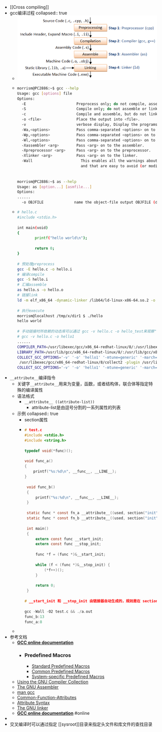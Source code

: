 - [[Cross compiling]]
- gcc编译过程
  collapsed:: true
	- ![image.png](./assets/image_1676522496491_0.png)
	- ```bash
	  morrism@PC2886:~$ gcc --help
	  Usage: gcc [options] file
	  Options:
	    -E                       Preprocess only; do not compile, assemble or link.
	    -S                       Compile only; do not assemble or link.
	    -c                       Compile and assemble, but do not link.
	    -o <file>                Place the output into <file>.
	    -v                       verbose display, Display the programs invoked by the compiler.
	    -Wa,<options>            Pass comma-separated <options> on to the assembler.
	    -Wp,<options>            Pass comma-separated <options> on to the preprocessor.
	    -Wl,<options>            Pass comma-separated <options> on to the linker.
	    -Xassembler <arg>        Pass <arg> on to the assembler.
	    -Xpreprocessor <arg>     Pass <arg> on to the preprocessor.
	    -Xlinker <arg>           Pass <arg> on to the linker.
	    -Wall					   This enables all the warnings about constructions that some users consider questionable, 
	    						   and that are easy to avoid (or modify to prevent the warning), even in conjunction with macros.
	    
	  
	  morrism@PC2886:~$ as --help
	  Usage: as [option...] [asmfile...]
	  Options:
	  ......
	    -o OBJFILE              name the object-file output OBJFILE (default a.out)
	  ```
	- ```bash
	  # hello.c
	  #include <stdio.h>
	  
	  int main(void)
	  {
	          printf("hello world\n");
	  
	          return 0;
	  }
	  
	  # 预处理preprocess
	  gcc -E hello.c -o hello.i
	  # 编译compile
	  gcc -S hello.i
	  # 汇编assemble
	  as hello.s -o hello.o
	  # 链接link
	  ld -m elf_x86_64 -dynamic-linker /lib64/ld-linux-x86-64.so.2 -o hello1 /usr/lib/gcc/x86_64-redhat-linux/8/../../../../lib64/crt1.o /usr/lib/gcc/x86_64-redhat-linux/8/../../../../lib64/crti.o /usr/lib/gcc/x86_64-redhat-linux/8/crtbegin.o -L/usr/lib/gcc/x86_64-redhat-linux/8 -L/usr/lib/gcc/x86_64-redhat-linux/8/../../../../lib64 -L/lib/../lib64 -L/usr/lib/../lib64 -L/usr/lib/gcc/x86_64-redhat-linux/8/../../.. -lgcc --as-needed -lgcc_s --no-as-needed -lc -lgcc --as-needed -lgcc_s --no-as-needed /usr/lib/gcc/x86_64-redhat-linux/8/crtend.o /usr/lib/gcc/x86_64-redhat-linux/8/../../../../lib64/crtn.o hello.o -o hello
	  
	  # 执行execute
	  morrism@localhost /tmp/x/dir1 $ ./hello
	  hello world
	  
	  # 手动链接时所依赖的动态库可以通过 gcc -v hello.c -o hello_test来观察"-m elf_x86_64 -dynamic-linker"获得
	  # gcc -v hello.c -o hello1
	  ......
	  COMPILER_PATH=/usr/libexec/gcc/x86_64-redhat-linux/8/:/usr/libexec/gcc/x86_64-redhat-linux/8/:/usr/libexec/gcc/x86_64-redhat-linux/:/usr/lib/gcc/x86_64-redhat-linux/8/:/usr/lib/gcc/x86_64-redhat-linux/
	  LIBRARY_PATH=/usr/lib/gcc/x86_64-redhat-linux/8/:/usr/lib/gcc/x86_64-redhat-linux/8/../../../../lib64/:/lib/../lib64/:/usr/lib/../lib64/:/usr/lib/gcc/x86_64-redhat-linux/8/../../../:/lib/:/usr/lib/
	  COLLECT_GCC_OPTIONS='-v' '-o' 'hello1' '-mtune=generic' '-march=x86-64'
	   /usr/libexec/gcc/x86_64-redhat-linux/8/collect2 -plugin /usr/libexec/gcc/x86_64-redhat-linux/8/liblto_plugin.so -plugin-opt=/usr/libexec/gcc/x86_64-redhat-linux/8/lto-wrapper -plugin-opt=-fresolution=/tmp/ccg9cror.res -plugin-opt=-pass-through=-lgcc -plugin-opt=-pass-through=-lgcc_s -plugin-opt=-pass-through=-lc -plugin-opt=-pass-through=-lgcc -plugin-opt=-pass-through=-lgcc_s --build-id --no-add-needed --eh-frame-hdr --hash-style=gnu -m elf_x86_64 -dynamic-linker /lib64/ld-linux-x86-64.so.2 -o hello1 /usr/lib/gcc/x86_64-redhat-linux/8/../../../../lib64/crt1.o /usr/lib/gcc/x86_64-redhat-linux/8/../../../../lib64/crti.o /usr/lib/gcc/x86_64-redhat-linux/8/crtbegin.o -L/usr/lib/gcc/x86_64-redhat-linux/8 -L/usr/lib/gcc/x86_64-redhat-linux/8/../../../../lib64 -L/lib/../lib64 -L/usr/lib/../lib64 -L/usr/lib/gcc/x86_64-redhat-linux/8/../../.. /tmp/ccq6diGp.o -lgcc --as-needed -lgcc_s --no-as-needed -lc -lgcc --as-needed -lgcc_s --no-as-needed /usr/lib/gcc/x86_64-redhat-linux/8/crtend.o /usr/lib/gcc/x86_64-redhat-linux/8/../../../../lib64/crtn.o
	  COLLECT_GCC_OPTIONS='-v' '-o' 'hello1' '-mtune=generic' '-march=x86-64'
	  
	  ```
- `__attribute__`编译指令
	- 关键字`__attribute__`用来为变量，函数，或者结构体，联合体等指定特殊的编译属性
	- 语法格式
		- `__attribute__ ((attribute-list))`
			- attribute-list是由逗号分割的一系列属性的列表
	- 示例
	  collapsed:: true
		- section属性
		- ```c
		  # test.c
		  #include <stdio.h>
		  #include <string.h>
		  
		  typedef void(*func)();
		  
		  void func_a()
		  {
		      printf("%s:%d\n", __func__, __LINE__);
		  }
		  
		   void func_b()
		   {
		       printf("%s:%d\n", __func__, __LINE__);
		   }
		  
		   static func * const fn_a __attribute__((used, section("init"))) = (func * const)&func_a;
		   static func * const fn_b __attribute__((used, section("init"))) = (func * const)&func_b;
		  
		   int main()
		   {
		       extern const func __start_init;
		       extern const func __stop_init;
		  
		       func *f = (func *)&__start_init;
		  
		       while (f < (func *)&__stop_init) {
		           (*f++)();
		       }
		  
		       return 0;
		   }
		  
		  # __start_init 和 __stop_init 由链接器自动生成的，规则是在 section 名前加上 __start_ 和 __stop_
		  
		  gcc -Wall -O2 test.c && ./a.out
		  func_b:13
		  func_a:8
		  
		  ```
	-
- 参考文档
	- [**GCC online documentation**](https://gcc.gnu.org/onlinedocs/)
		- ### Predefined Macros
			- [Standard Predefined Macros](https://gcc.gnu.org/onlinedocs/gcc-13.2.0/cpp/Standard-Predefined-Macros.html)
			- [Common Predefined Macros](https://gcc.gnu.org/onlinedocs/gcc-13.2.0/cpp/Common-Predefined-Macros.html)
			- [System-specific Predefined Macros](https://gcc.gnu.org/onlinedocs/gcc-13.2.0/cpp/System-specific-Predefined-Macros.html)
	- [Using the GNU Compiler Collection](https://gcc.gnu.org/onlinedocs/gcc/index.html#SEC_Contents)
	- [The GNU Assembler](https://web.mit.edu/gnu/doc/html/as_toc.html)
	- [man gcc](https://man7.org/linux/man-pages/man1/gcc.1.html)
	- [Common-Function-Attributes](https://gcc.gnu.org/onlinedocs/gcc/Common-Function-Attributes.html#Common-Function-Attributes)
	- [Attribute Syntax](https://gcc.gnu.org/onlinedocs/gcc/Attribute-Syntax.html#Attribute-Syntax)
	- [The GNU linker](https://sourceware.org/binutils/docs-2.37/ld.pdf)
	- [**GCC online documentation**](https://gcc.gnu.org/onlinedocs/) #online
-
- 交叉编译时可以通过指定 [[sysroot]]目录来指定头文件和库文件的查找目录